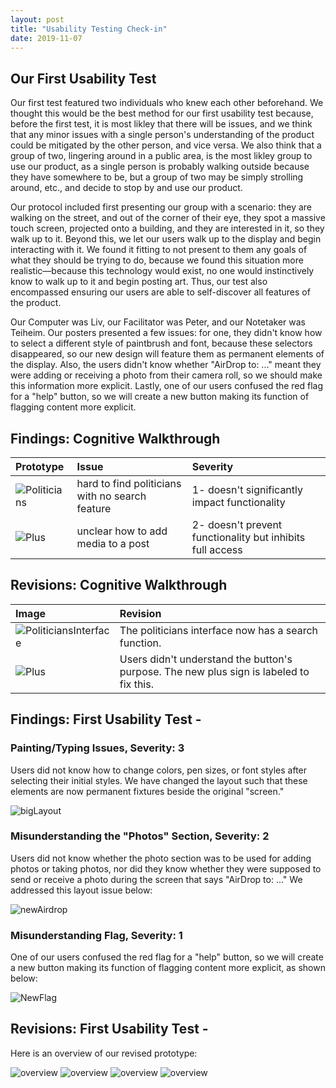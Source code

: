 ```yaml
---
layout: post
title: "Usability Testing Check-in"
date: 2019-11-07
---
```


## Our First Usability Test

Our first test featured two individuals who knew each other beforehand. We thought this would be the best method for our first usability test because, before the first test, it is most likley that there will be issues, and we think that any minor issues with a single person's understanding of the product could be mitigated by the other person, and vice versa. We also think that a group of two, lingering around in a public area, is the most likley group to use our product, as a single person is probably walking outside because they have somewhere to be, but a group of two may be simply strolling around, etc., and decide to stop by and use our product. 

Our protocol included first presenting our group with a scenario: they are walking on the street, and out of the corner of their eye, they spot a massive touch screen, projected onto a building, and they are interested in it, so they walk up to it. Beyond this, we let our users walk up to the display and begin interacting with it. We found it fitting to not present to them any goals of what they should be trying to do, because we found this situation more realistic––because this technology would exist, no one would instinctively know to walk up to it and begin posting art. Thus, our test also encompassed ensuring our users are able to self-discover all features of the product.

Our Computer was Liv, our Facilitator was Peter, and our Notetaker was Teiheim. Our posters presented a few issues: for one, they didn't know how to select a different style of paintbrush and font, because these selectors disappeared, so our new design will feature them as permanent elements of the display. Also, the users didn't know whether "AirDrop to: ..." meant they were adding or receiving a photo from their camera roll, so we should make this information more explicit. Lastly, one of our users confused the red flag for a "help" button, so we will create a new button making its function of flagging content more explicit.

## Findings: Cognitive Walkthrough

| Prototype | Issue | Severity |
| :--- |:--- | :--- |
| ![Politicians](/img/politicians1.jpg) | hard to find politicians with no search feature | 1- doesn't significantly impact functionality |
| ![Plus](/img/plus.jpg) | unclear how to add media to a post | 2- doesn't prevent functionality but inhibits full access |

## Revisions: Cognitive Walkthrough
| Image | Revision |
| :--- |:--- |
| ![PoliticiansInterface](/img/polisearch.jpg) | The politicians interface now has a search function. |
| ![Plus](/img/newplussign.jpg) | Users didn't understand the button's purpose. The new plus sign is labeled to fix this. |

## Findings: First Usability Test -

### Painting/Typing Issues, Severity: 3

Users did not know how to change colors, pen sizes, or font styles after selecting their initial styles. We have changed the layout such that these elements are now permanent fixtures beside the original "screen."

![bigLayout](/img/bigLayout.png)

### Misunderstanding the "Photos" Section, Severity: 2

Users did not know whether the photo section was to be used for adding photos or taking photos, nor did they know whether they were supposed to send or receive a photo during the screen that says "AirDrop to: ..." We addressed this layout issue below:

![newAirdrop](/img/newAirdrop.png)

### Misunderstanding Flag, Severity: 1

One of our users confused the red flag for a "help" button, so we will create a new button making its function of flagging content more explicit, as shown below:

![NewFlag](/img/newflag.png)

## Revisions: First Usability Test -

Here is an overview of our revised prototype:

![overview](/img/ov1.png)
![overview](/img/ov2.png)
![overview](/img/ov3.png)
![overview](/img/ov4.png)
